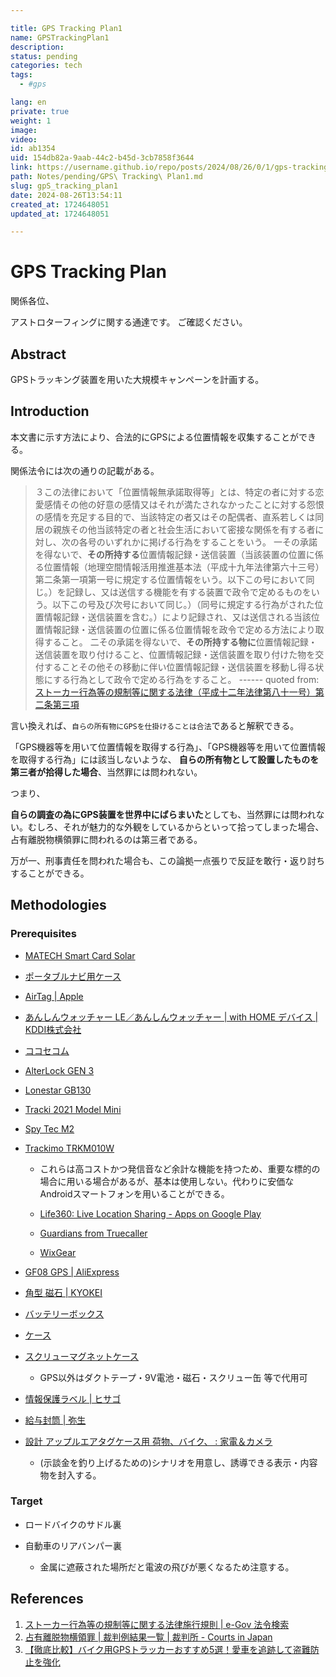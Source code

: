 ```yaml
---

title: GPS Tracking Plan1
name: GPSTrackingPlan1
description: 
status: pending
categories: tech
tags: 
  - #gps

lang: en
private: true
weight: 1
image: 
video: 
id: ab1354
uid: 154db82a-9aab-44c2-b45d-3cb7858f3644
link: https://username.github.io/repo/posts/2024/08/26/0/1/gps-tracking-plan1
path: Notes/pending/GPS\ Tracking\ Plan1.md
slug: gpS_tracking_plan1
date: 2024-08-26T13:54:11
created_at: 1724648051
updated_at: 1724648051

---
```


# GPS Tracking Plan

関係各位、

アストロターフィングに関する通達です。
ご確認ください。


## Abstract

GPSトラッキング装置を用いた大規模キャンペーンを計画する。

## Introduction

本文書に示す方法により、合法的にGPSによる位置情報を収集することができる。


関係法令には次の通りの記載がある。
> ３この法律において「位置情報無承諾取得等」とは、特定の者に対する恋愛感情その他の好意の感情又はそれが満たされなかったことに対する怨恨の感情を充足する目的で、当該特定の者又はその配偶者、直系若しくは同居の親族その他当該特定の者と社会生活において密接な関係を有する者に対し、次の各号のいずれかに掲げる行為をすることをいう。
> 一その承諾を得ないで、**その所持する**位置情報記録・送信装置（当該装置の位置に係る位置情報（地理空間情報活用推進基本法（平成十九年法律第六十三号）第二条第一項第一号に規定する位置情報をいう。以下この号において同じ。）を記録し、又は送信する機能を有する装置で政令で定めるものをいう。以下この号及び次号において同じ。）（同号に規定する行為がされた位置情報記録・送信装置を含む。）により記録され、又は送信される当該位置情報記録・送信装置の位置に係る位置情報を政令で定める方法により取得すること。
> 二その承諾を得ないで、**その所持する物に**位置情報記録・送信装置を取り付けること、位置情報記録・送信装置を取り付けた物を交付することその他その移動に伴い位置情報記録・送信装置を移動し得る状態にする行為として政令で定める行為をすること。
> ------ quoted from: [ストーカー行為等の規制等に関する法律（平成十二年法律第八十一号）第二条第三項](https://laws.e-gov.go.jp/law/412AC0100000081#Mp-At_4-Pr_1)

言い換えれば、`自らの所有物にGPSを仕掛けることは合法`であると解釈できる。

「GPS機器等を用いて位置情報を取得する行為」、「GPS機器等を用いて位置情報を取得する行為」には該当しないような、
**自らの所有物として設置したものを第三者が拾得した場合**、当然罪には問われない。

つまり、

**自らの調査の為にGPS装置を世界中にばらまいた**としても、当然罪には問われない。むしろ、それが魅力的な外観をしているからといって拾ってしまった場合、占有離脱物横領罪に問われるのは第三者である。


万が一、刑事責任を問われた場合も、この論拠一点張りで反証を敢行・返り討ちすることができる。

<div style="page-break-after: always;"></div>

## Methodologies

### Prerequisites

- [MATECH Smart Card Solar](https://www.amazon.co.jp/dp/B0D7M555MM)
- [ポータブルナビ用ケース](https://www.amazon.co.jp/dp/B07YWKM7YV/)
- [AirTag | Apple](https://www.amazon.co.jp/dp/B0936FGTX5/)
- [あんしんウォッチャー LE／あんしんウォッチャー | with HOME デバイス | KDDI株式会社](https://www.kddi.com/with-home/device/uha01a/)
- [ココセコム](https://www.855756.com/)
- [AlterLock GEN 3](https://www.amazon.co.jp//dp/B0D3V74WTB)
- [Lonestar GB130](https://www.amazon.co.jp/dp/B0BVLM5H18)
- [Tracki 2021 Model Mini](https://www.amazon.co.jp/dp/B07N4DHFZM)
- [Spy Tec M2](https://www.amazon.co.jp/dp/B00L1G6GCS)
- [Trackimo TRKM010W](https://www.amazon.co.jp/dp/B0BNKSN7RX)
   - これらは高コストかつ発信音など余計な機能を持つため、重要な標的の場合に用いる場合があるが、基本は使用しない。代わりに安価なAndroidスマートフォンを用いることができる。
   - [Life360: Live Location Sharing - Apps on Google Play](https://play.google.com/store/apps/details?id=com.life360.android.safetymapd&cjevent=d0aefb3e641111ef818072a20a18ba72)
   - [Guardians from Truecaller](https://techpp.com/2021/03/03/truecaller-guardians-personal-assistant/)

   - [WixGear](https://www.amazon.co.jp/dp/B0756NFMCC)


- [GF08 GPS | AliExpress](https://ja.aliexpress.com/item/1005007370893977.html)
- [角型 磁石 | KYOKEI](https://www.amazon.co.jp/dp/B0BQ654RVM)
- [バッテリーボックス](https://www.amazon.co.jp/dp/B07YVNV82V)
- [ケース](https://www.amazon.co.jp/dp/B0016V5WQO/)
- [スクリューマグネットケース](https://www.amazon.co.jp/dp/B0CQXGS19Q)

   - GPS以外はダクトテープ・9V電池・磁石・スクリュー缶 等で代用可


- [情報保護ラベル | ヒサゴ](https://www.amazon.co.jp/dp/B07L1QB5XM/)
- [給与封筒 | 弥生](https://www.amazon.co.jp/dp/B07DS5V3DY/)

- [設計 アップルエアタグケース用 荷物、バイク、 : 家電＆カメラ](https://www.amazon.co.jp/dp/B0BML9SKPX)

   - (示談金を釣り上げるための)シナリオを用意し、誘導できる表示・内容物を封入する。

### Target 

- ロードバイクのサドル裏
- 自動車のリアバンパー裏

   - 金属に遮蔽された場所だと電波の飛びが悪くなるため注意する。


## References

1. [ストーカー行為等の規制等に関する法律施行規則 | e-Gov 法令検索](https://laws.e-gov.go.jp/law/412M50400000018)
1. [占有離脱物横領罪 | 裁判例結果一覧 | 裁判所 - Courts in Japan](https://www.courts.go.jp/app/search_jp/list?keyword=%E5%8D%A0%E6%9C%89%E9%9B%A2%E8%84%B1%E7%89%A9%E6%A8%AA%E9%A0%98)
1. [【徹底比較】バイク用GPSトラッカーおすすめ5選！愛車を追跡して盗難防止を強化](https://higemeganev.com/motorbike-gps-tracker-recommendation-comparison)